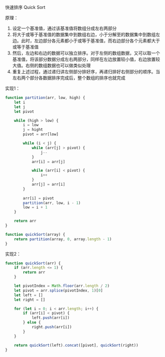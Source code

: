 快速排序 Quick Sort

原理：
1. 设定一个基准值，通过该基准值将数组分成左右两部分
2. 将大于或等于基准值的数据集中到数组右边，小于分解至的数据集中到数组左边。此时，左边部分各元素都小于或等于基准值，而右边部分各个元素都大于或等于基准值
3. 然后，左边和右边的数据可以独立排序。对于左侧的数组数据，又可以取一个基准值，将该部分数据分成左右两部分，同样在左边放置较小值，右边放置较大值。右侧的数组数据也可以做类似处理
4. 重复上述过程，通过递归讲左侧部分排好序，再递归排好右侧部分的顺序。当左右两个部分各数据排序完成后，整个数组的排序也就完成

实现1：
```js
function partition(arr, low, high) {
    let i
    let j
    let pivot

    while (high > low) {
        i = low
        j = hight
        pivot = arr[low]

        while (i < j) {
            while (arr[j] > pivot) {
                j--
            }
            arr[i] = arr[j]

            while (arr[i] < pivot) {
                i++
            }
            arr[j] = arr[i]
        }
        
        arr[i] = pivot
        partition(arr, low, i - 1)
        low = i + 1
    }

    return arr
}

function quickSort(array) {
    return partition(array, 0, array.length - 1)
}
```

实现2：
```js
function quickSort(arr) {
    if (arr.length <= 1) {
        return arr
    }

    let pivotIndex = Math.floor(arr.length / 2)
    let pivot = arr.splice(pivotIndex, 1)[0]
    let left = []
    let right = []

    for (let i = 0; i < arr.length; i++) {
        if (arr[i] < pivot) {
            left.push(arr[i])
        } else {
            right.push(arr[i])
        }
    }

    return quickSort(left).concat([pivot], quickSort(right))
}
```